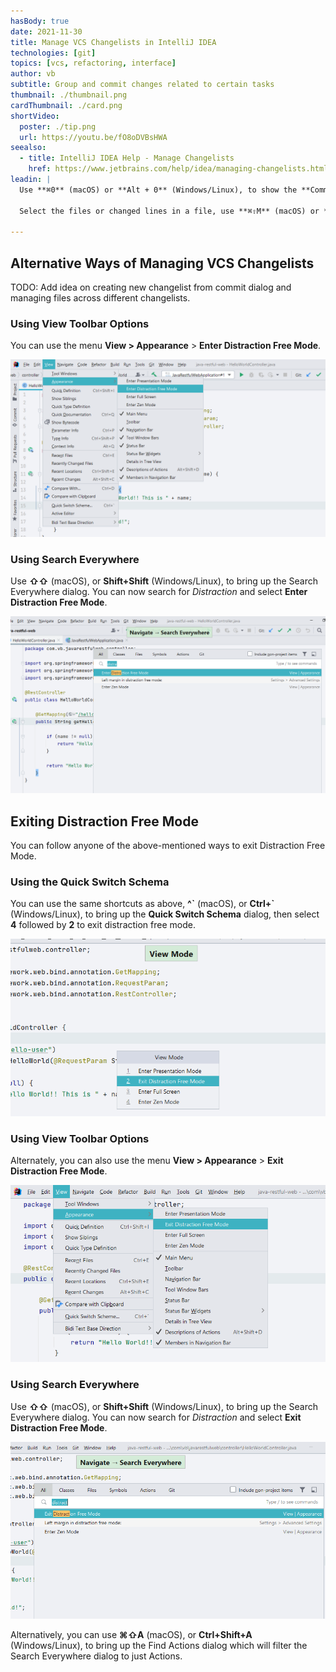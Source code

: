 ```yaml
---
hasBody: true
date: 2021-11-30
title: Manage VCS Changelists in IntelliJ IDEA
technologies: [git]
topics: [vcs, refactoring, interface]
author: vb
subtitle: Group and commit changes related to certain tasks
thumbnail: ./thumbnail.png
cardThumbnail: ./card.png
shortVideo:
  poster: ./tip.png
  url: https://youtu.be/fO8oDVBsHWA
seealso:
  - title: IntelliJ IDEA Help - Manage Changelists
    href: https://www.jetbrains.com/help/idea/managing-changelists.html
leadin: |
  Use **⌘0** (macOS) or **Alt + 0** (Windows/Linux), to show the **Commit** tool window. 
  
  Select the files or changed lines in a file, use **⌘⇧M** (macOS) or **Alt + Shift + M** (Windows/Linux) to bring up **Move Files to Another Changelist** dialog. Now type your preferred name to create new changelist or choose existing changelist. 

---
```


## Alternative Ways of Managing VCS Changelists 

TODO: Add idea on creating new changelist from commit dialog and managing files across different changelists.


### Using View Toolbar Options
You can use the menu **View > Appearance** > **Enter Distraction Free Mode**. 

![Enter Distraction Free Mode using View Toolbar](distraction-free-mode-using-menu.png)

### Using Search Everywhere
Use **⇧⇧** (macOS), or **Shift+Shift** (Windows/Linux), to bring up the Search Everywhere dialog. You can now search for _Distraction_ and select **Enter Distraction Free Mode**.

![Enter Distraction Free Mode using Search Everywhere](distraction-free-mode-search-everywhere.png)

## Exiting Distraction Free Mode

You can follow anyone of the above-mentioned ways to exit Distraction Free Mode.

### Using the Quick Switch Schema

You can use the same shortcuts as above, **^\`** (macOS), or **Ctrl+\`** (Windows/Linux), to bring up the **Quick Switch Schema** dialog, then select **4** followed by **2** to exit distraction free mode.

![Exit Distraction Free Mode from Quick Switch Schema](exit-distraction-free-mode-schema-switch.png)

### Using View Toolbar Options

Alternately, you can also use the menu **View > Appearance** > **Exit Distraction Free Mode**.

![Exit Distraction Free Mode using Toolbar Options](exit-distraction-free-mode-menu.png)

### Using Search Everywhere

Use **⇧⇧** (macOS), or **Shift+Shift** (Windows/Linux), to bring up the Search Everywhere dialog. You can now search for _Distraction_ and select **Exit Distraction Free Mode**.

![Toggle Distraction Free Mode using Search Everywhere](exit-distraction-free-mode-searcheverywhere.png)

Alternatively, you can use **⌘⇧A** (macOS), or **Ctrl+Shift+A** (Windows/Linux), to bring up the Find Actions dialog which will filter the Search Everywhere dialog to just Actions. 